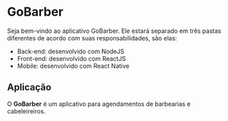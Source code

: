 # GoBarber

Seja bem-vindo ao aplicativo GoBarber. Ele estará separado em três pastas diferentes de acordo com suas responsabilidades, são elas:

- Back-end: desenvolvido com NodeJS
- Front-end: desenvolvido com ReactJS
- Mobile: desenvolvido com React Native

## Aplicação

O **GoBarber** é um aplicativo para agendamentos de barbearias e cabeleireiros.
